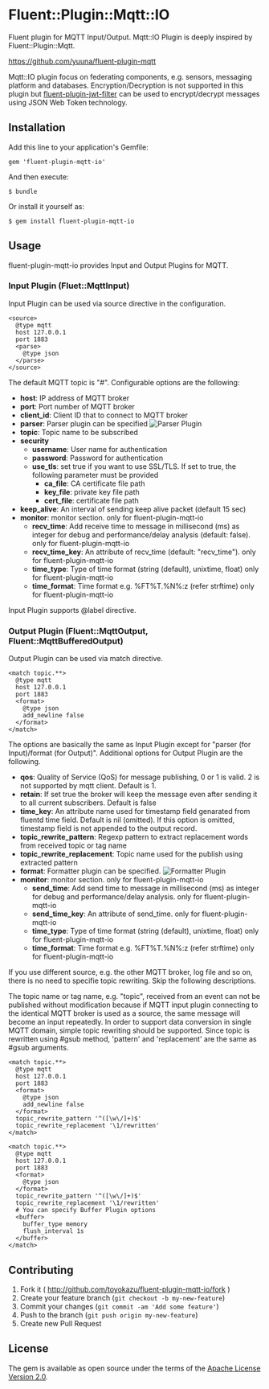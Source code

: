 # Fluent::Plugin::Mqtt::IO

Fluent plugin for MQTT Input/Output.
Mqtt::IO Plugin is deeply inspired by Fluent::Plugin::Mqtt.

https://github.com/yuuna/fluent-plugin-mqtt

Mqtt::IO plugin focus on federating components, e.g. sensors, messaging platform and databases. Encryption/Decryption is not supported in this plugin but [fluent-plugin-jwt-filter](https://github.com/toyokazu/fluent-plugin-jwt-filter) can be used to encrypt/decrypt messages using JSON Web Token technology.

## Installation

Add this line to your application's Gemfile:

    gem 'fluent-plugin-mqtt-io'

And then execute:

    $ bundle

Or install it yourself as:

    $ gem install fluent-plugin-mqtt-io


## Usage

fluent-plugin-mqtt-io provides Input and Output Plugins for MQTT.

### Input Plugin (Fluet::MqttInput)

Input Plugin can be used via source directive in the configuration.

```
<source>
  @type mqtt
  host 127.0.0.1
  port 1883
  <parse>
    @type json
  </parse>
</source>

```


The default MQTT topic is "#". Configurable options are the following:

- **host**: IP address of MQTT broker
- **port**: Port number of MQTT broker
- **client_id**: Client ID that to connect to MQTT broker
- **parser**: Parser plugin can be specified ![Parser Plugin](https://docs.fluentd.org/v1.0/articles/parser-plugin-overview)
- **topic**: Topic name to be subscribed
- **security**
  - **username**: User name for authentication
  - **password**: Password for authentication
  - **use_tls**: set true if you want to use SSL/TLS. If set to true, the following parameter must be provided
    - **ca_file**: CA certificate file path
    - **key_file**: private key file path
    - **cert_file**: certificate file path
- **keep_alive**: An interval of sending keep alive packet (default 15 sec)
- **monitor**: monitor section. only for fluent-plugin-mqtt-io
  - **recv_time**: Add receive time to message in millisecond (ms) as integer for debug and performance/delay analysis (default: false). only for fluent-plugin-mqtt-io
  - **recv_time_key**: An attribute of recv_time (default: "recv_time"). only for fluent-plugin-mqtt-io
  - **time_type**: Type of time format (string (default), unixtime, float) only for fluent-plugin-mqtt-io
  - **time_format**: Time format e.g. %FT%T.%N%:z (refer strftime) only for fluent-plugin-mqtt-io

Input Plugin supports @label directive.

### Output Plugin (Fluent::MqttOutput, Fluent::MqttBufferedOutput)

Output Plugin can be used via match directive.


```
<match topic.**>
  @type mqtt
  host 127.0.0.1
  port 1883
  <format>
    @type json
    add_newline false
  </format>
</match>
```

The options are basically the same as Input Plugin except for "parser (for Input)/format (for Output)". Additional options for Output Plugin are the following.

- **qos**: Quality of Service (QoS) for message publishing, 0 or 1 is valid. 2 is not supported by mqtt client. Default is 1.
- **retain**: If set true the broker will keep the message even after sending it to all current subscribers. Default is false
- **time_key**: An attribute name used for timestamp field genarated from fluentd time field. Default is nil (omitted).
  If this option is omitted, timestamp field is not appended to the output record.
- **topic_rewrite_pattern**: Regexp pattern to extract replacement words from received topic or tag name
- **topic_rewrite_replacement**: Topic name used for the publish using extracted pattern
- **format**: Formatter plugin can be specified. ![Formatter Plugin](https://docs.fluentd.org/v1.0/articles/formatter-plugin-overview)
- **monitor**: monitor section. only for fluent-plugin-mqtt-io
  - **send_time**: Add send time to message in millisecond (ms) as integer for debug and performance/delay analysis. only for fluent-plugin-mqtt-io
  - **send_time_key**: An attribute of send_time. only for fluent-plugin-mqtt-io
  - **time_type**: Type of time format (string (default), unixtime, float) only for fluent-plugin-mqtt-io
  - **time_format**: Time format e.g. %FT%T.%N%:z (refer strftime) only for fluent-plugin-mqtt-io

If you use different source, e.g. the other MQTT broker, log file and so on, there is no need to specifie topic rewriting. Skip the following descriptions.

The topic name or tag name, e.g. "topic", received from an event can not be published without modification because if MQTT input plugin connecting to the identical MQTT broker is used as a source, the same message will become an input repeatedly. In order to support data conversion in single MQTT domain, simple topic rewriting should be supported. Since topic is rewritten using #gsub method, 'pattern' and 'replacement' are the same as #gsub arguments.


```
<match topic.**>
  @type mqtt
  host 127.0.0.1
  port 1883
  <format>
    @type json
    add_newline false
  </format>
  topic_rewrite_pattern '^([\w\/]+)$'
  topic_rewrite_replacement '\1/rewritten'
</match>
```


```
<match topic.**>
  @type mqtt
  host 127.0.0.1
  port 1883
  <format>
    @type json
  </format>
  topic_rewrite_pattern '^([\w\/]+)$'
  topic_rewrite_replacement '\1/rewritten'
  # You can specify Buffer Plugin options
  <buffer>
    buffer_type memory
    flush_interval 1s
  </buffer>
</match>

```


## Contributing

1. Fork it ( http://github.com/toyokazu/fluent-plugin-mqtt-io/fork )
2. Create your feature branch (`git checkout -b my-new-feature`)
3. Commit your changes (`git commit -am 'Add some feature'`)
4. Push to the branch (`git push origin my-new-feature`)
5. Create new Pull Request


## License

The gem is available as open source under the terms of the [Apache License Version 2.0](https://www.apache.org/licenses/LICENSE-2.0).
